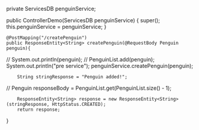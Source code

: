 private ServicesDB penguinService;

public ControllerDemo(ServicesDB penguinService) {
    super();
    this.penguinService = penguinService;
}

    @PostMapping("/createPenguin")
    public ResponseEntity<String> createPenguin(@RequestBody Penguin penguin){
//			System.out.println(penguin);
//			PenguinList.add(penguin);
    System.out.println("pre service");
        penguinService.createPenguin(penguin);
        
        String stringResponse = "Penguin added!";
        
//			Penguin responseBody = PenguinList.get(PenguinList.size() - 1);
        
        ResponseEntity<String> response = new ResponseEntity<String>(stringResponse, HttpStatus.CREATED);
        return response;
        
}